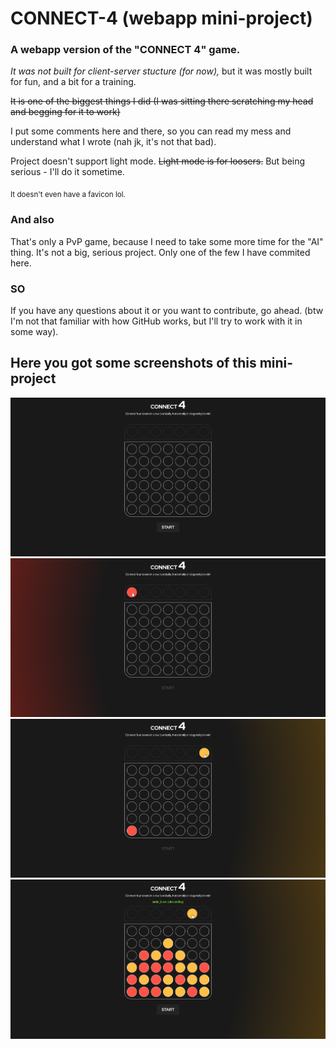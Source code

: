 # CONNECT-4 (webapp mini-project)
### A webapp version of the "CONNECT 4" game.
*It was not built for client-server stucture (for now),*
but it was mostly built for fun, and a bit for a training.

~~It is one of the biggest things I did (I was sitting there scratching my head and begging for it to work)~~

I put some comments here and there, so you can read my mess and understand what I wrote (nah jk, it's not that bad).

Project doesn't support light mode. ~~Light mode is for loosers.~~
But being serious - I'll do it sometime.

<sub>It doesn't even have a favicon lol.</sub>

### And also
That's only a PvP game, because I need to take some more time for the "AI" thing.
It's not a big, serious project. Only one of the few I have commited here.


### SO
If you have any questions about it or you want to contribute, go ahead.
(btw I'm not that familiar with how GitHub works, but I'll try to work with it in some way).

## Here you got some screenshots of this mini-project
![game before start](/screenshots/1.png)
![red token](/screenshots/2.png)
![yellow token](/screenshots/3.png)
![win](/screenshots/4.png)
